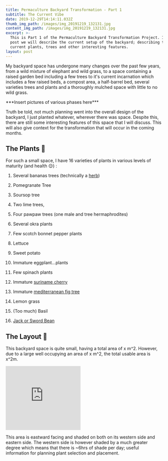 ```yaml
---
title: Permaculture Backyard Transformation - Part 1
subtitle: The Current Vibe
date: 2019-12-29T14:14:11.032Z
thumb_img_path: /images/img_20191219_132131.jpg
content_img_path: /images/img_20191219_132131.jpg
excerpt: >-
  This is Part 1 of the Permaculture Backyard Transformation Project. In this
  post we will describe the current setup of the backyard; describing the
  current plants, trees and other interesting features.
layout: post
---
```

My backyard space has undergone many changes over the past few years, from a wild mixture of elephant and wild grass, to a space containing a raised garden bed including a few trees to it's current incarnation which includes a few raised beds, a compost area, a half-barrel bed, several varieties trees and plants and a thoroughly mulched space with little to no wild grass.

\*\*\*Insert pictures of various phases here\*\*\*

Truth be told, not much planning went into the overall design of the backyard, I just planted whatever, wherever there was space. Despite this, there are still some interesting features of this space that I will discuss. This will also give context for the transformation that will occur in the coming months. 

## The Plants 🌿

For such a small space, I have 16 varieties of plants in various levels of maturity (and health 😌) :

1. Several bananas trees (technically a [herb](https://www.wikiwand.com/en/Banana))

2. Pomegranate Tree

3. Soursop tree

4. Two lime trees,

5. Four pawpaw trees (one male and tree hermaphrodites)

6. Several okra plants

7. Few scotch bonnet pepper plants

8. Lettuce

9. Sweet potato

10. Immature eggplant...plants

11. Few spinach plants

12. Immature [suriname cherry](https://www.wikiwand.com/en/Eugenia_uniflora)

13. Immature [mediterranean fig tree](https://www.wikiwand.com/en/Common_fig)

14. Lemon grass

15. (Too much) Basil

16. [Jack or Sword Bean](https://www.wikiwand.com/en/Canavalia_ensiformis)


## The Layout 📐

This backyard space is quite small, having a total area of x m^2. However, due to a large well occupying an area of x m^2, the total usable area is x^2m. 
<iframe src="https://giphy.com/embed/ne3xrYlWtQFtC" width="240" height="205" frameBorder="0" class="giphy-embed" allowFullScreen></iframe>

This area is eastward facing and shaded on both on its western side and eastern side. The western side is however shaded by a much greater degree which means that there is ~6hrs of shade per day; useful information for planning plant selection and placement. 
